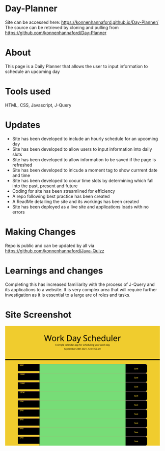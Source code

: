 # Day-Planner

Site can be accessed here: https://konnenhannaford.github.io/Day-Planner/
The source can be retrieved by cloning and pulling from https://github.com/konnenhannaford/Day-Planner

# About
This page is a Daily Planner that allows the user to input information to schedule an upcoming day

# Tools used
HTML, CSS, Javascript, J-Query

# Updates
* Site has been developed to include an hourly schedule for an upcoming day
* Site has been developed to allow users to input information into daily slots
* Site has been developed to allow information to be saved if the page is refreshed
* Site has been developed to inlcude a moment tag to show currrent date and time
* Site has been developed to coour time slots by determining which fall into the past, present and future  
* Coding for site has been streamlined for efficiency
* A repo following best practice has been created
* A ReadMe detailing the site and its workings has been created
* Site has been deployed as a live site and applications loads with no errors

# Making Changes
Repo is public and can be updated by all via https://github.com/konnenhannaford/Java-Quizz

# Learnings and changes
Completing this has increased familiarity with the process of J-Query and its applications to a website.  It is very complex area that will require further investigation as it is essential to a large are of roles and tasks.  

# Site Screenshot
![Daily-Planner](screencaptur.png)

